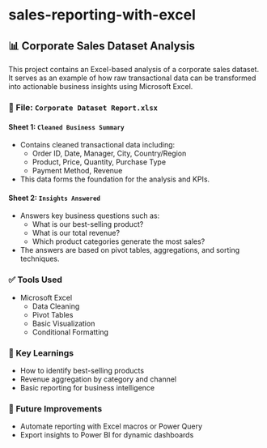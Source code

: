 # sales-reporting-with-excel

## 📊 Corporate Sales Dataset Analysis

This project contains an Excel-based analysis of a corporate sales dataset. It serves as an example of how raw transactional data can be transformed into actionable business insights using Microsoft Excel.

### 📁 File: `Corporate Dataset Report.xlsx`

#### Sheet 1: `Cleaned Business Summary`
- Contains cleaned transactional data including:
  - Order ID, Date, Manager, City, Country/Region
  - Product, Price, Quantity, Purchase Type
  - Payment Method, Revenue
- This data forms the foundation for the analysis and KPIs.

#### Sheet 2: `Insights Answered`
- Answers key business questions such as:
  - What is our best-selling product?
  - What is our total revenue?
  - Which product categories generate the most sales?
- The answers are based on pivot tables, aggregations, and sorting techniques.

### ✅ Tools Used
- Microsoft Excel
  - Data Cleaning
  - Pivot Tables
  - Basic Visualization
  - Conditional Formatting

### 🧠 Key Learnings
- How to identify best-selling products
- Revenue aggregation by category and channel
- Basic reporting for business intelligence

### 📌 Future Improvements
- Automate reporting with Excel macros or Power Query
- Export insights to Power BI for dynamic dashboards
